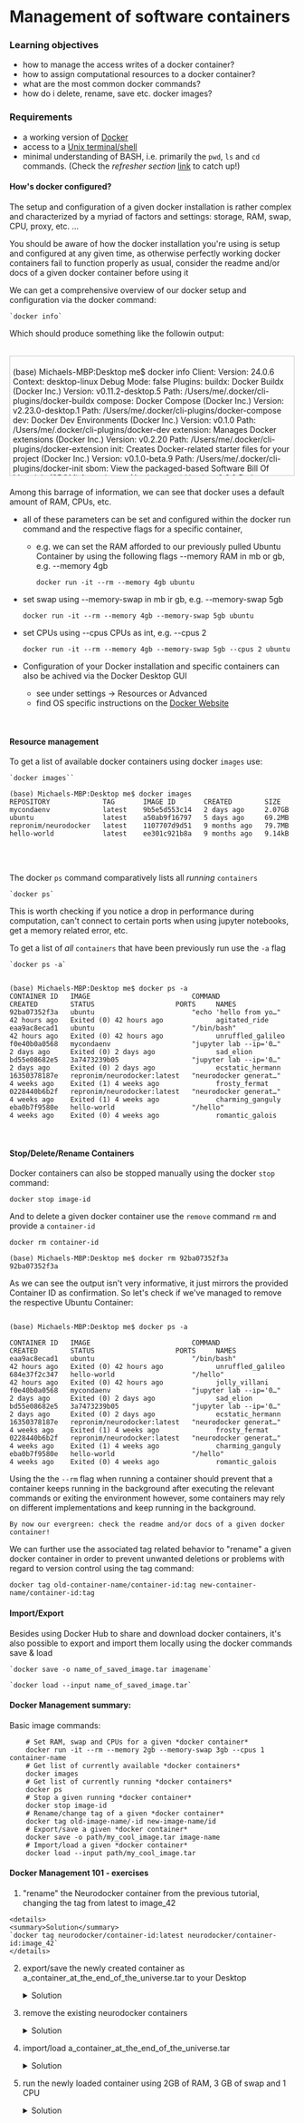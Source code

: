 # Management of software containers

### Learning objectives

- how to manage the access writes of a docker container?
- how to assign computational resources to a docker container?
- what are the most common docker commands?
- how do i delete, rename, save etc. docker images?

### Requirements
- a working version of [Docker](https://docs.docker.com/get-docker/)
- access to a [Unix terminal/shell](https://en.wikipedia.org/wiki/Unix_shell)
- minimal understanding of BASH, i.e. primarily the `pwd`, `ls`  and `cd` commands. (Check the _refresher section_ [link](link) to catch up!)


#### How's docker configured?

The setup and configuration of a given docker installation is rather complex and characterized by a myriad of factors and settings: storage, RAM, swap, CPU, proxy, etc. ...
    
You should be aware of how the docker installation you're using is setup and configured at any given time, as otherwise perfectly working docker containers fail to function properly
as usual, consider the readme and/or docs of a given docker container before using it

We can get a comprehensive overview of our docker setup and configuration via the docker command:

    `docker info`

Which should produce something like the followin output:

<br>

<div style="overflow-y: scroll; height: 200px; border: 1px solid #cccccc; padding: 5px; margin-bottom: 20px;">
    <p>
    (base) Michaels-MBP:Desktop me$ docker info
    Client:
    Version:    24.0.6
    Context:    desktop-linux
    Debug Mode: false
    Plugins:
      buildx: Docker Buildx (Docker Inc.)
        Version:  v0.11.2-desktop.5
        Path:     /Users/me/.docker/cli-plugins/docker-buildx
      compose: Docker Compose (Docker Inc.)
        Version:  v2.23.0-desktop.1
        Path:     /Users/me/.docker/cli-plugins/docker-compose
      dev: Docker Dev Environments (Docker Inc.)
        Version:  v0.1.0
        Path:     /Users/me/.docker/cli-plugins/docker-dev
      extension: Manages Docker extensions (Docker Inc.)
        Version:  v0.2.20
        Path:     /Users/me/.docker/cli-plugins/docker-extension
      init: Creates Docker-related starter files for your project (Docker Inc.)
        Version:  v0.1.0-beta.9
        Path:     /Users/me/.docker/cli-plugins/docker-init
      sbom: View the packaged-based Software Bill Of Materials (SBOM) for an image (Anchore Inc.)
        Version:  0.6.0
        Path:     /Users/me/.docker/cli-plugins/docker-sbom
      scan: Docker Scan (Docker Inc.)
        Version:  v0.26.0
        Path:     /Users/me/.docker/cli-plugins/docker-scan
      scout: Docker Scout (Docker Inc.)
        Version:  v1.0.9
        Path:     /Users/me/.docker/cli-plugins/docker-scout

    Server:
    Containers: 14
      Running: 0
      Paused: 0
      Stopped: 14
    Images: 9
    Server Version: 24.0.6
    Storage Driver: overlay2
      Backing Filesystem: extfs
      Supports d_type: true
      Using metacopy: false
      Native Overlay Diff: true
      userxattr: false
    Logging Driver: json-file
    Cgroup Driver: cgroupfs
    Cgroup Version: 2
    Plugins:
      Volume: local
      Network: bridge host ipvlan macvlan null overlay
      Log: awslogs fluentd gcplogs gelf journald json-file local logentries splunk syslog
    Swarm: inactive
    Runtimes: io.containerd.runc.v2 runc
    Default Runtime: runc
    Init Binary: docker-init
    containerd version: 8165feabfdfe38c65b599c4993d227328c231fca
    runc version: v1.1.8-0-g82f18fe
    init version: de40ad0
    Security Options:
      seccomp
      Profile: unconfined
      cgroupns
    Kernel Version: 6.4.16-linuxkit
    Operating System: Docker Desktop
    OSType: linux
    Architecture: aarch64
    CPUs: 10
    Total Memory: 7.661GiB
    Name: linuxkit-9a0b4d61aa6b
    ID: 601c4efb-57ee-48fc-a551-5f501a24c3cf
    Docker Root Dir: /var/lib/docker
    Debug Mode: false
    HTTP Proxy: http.docker.internal:3128
    HTTPS Proxy: http.docker.internal:3128
    No Proxy: hubproxy.docker.internal
    Experimental: false
    Insecure Registries:
      hubproxy.docker.internal:5555
      127.0.0.0/8
    Live Restore Enabled: false

  WARNING: daemon is not using the default seccomp profile </p>
</div>

Among this barrage of information, we can see that docker uses a default amount of RAM, CPUs, etc.

- all of these parameters can be set and configured within the docker run command and the respective flags for a specific container,
  - e.g. we can set the RAM  afforded to our previously pulled Ubuntu Container by using the following flags --memory RAM in mb or gb, e.g. --memory 4gb

      `docker run -it --rm --memory 4gb ubuntu`

- set swap using --memory-swap in mb ir gb, e.g. --memory-swap 5gb

    `docker run -it --rm --memory 4gb --memory-swap 5gb ubuntu`

- set CPUs using --cpus CPUs as int, e.g. --cpus 2

    `docker run -it --rm --memory 4gb --memory-swap 5gb --cpus 2 ubuntu`

- Configuration of your Docker installation and specific containers can also be achived via the Docker Desktop GUI
    - see under settings ->  Resources or Advanced
    - find OS specific instructions on the [Docker Website](https://docs.docker.com/desktop/settings/mac/)

<br>

#### Resource management

To get a list of available docker containers using docker `images` use:

    `docker images``

```
(base) Michaels-MBP:Desktop me$ docker images
REPOSITORY             TAG       IMAGE ID       CREATED        SIZE
mycondaenv             latest    9b5e5d553c14   2 days ago     2.07GB
ubuntu                 latest    a50ab9f16797   5 days ago     69.2MB
repronim/neurodocker   latest    1107707d9d51   9 months ago   79.7MB
hello-world            latest    ee301c921b8a   9 months ago   9.14kB
```
<br>
<br>

The docker `ps` command comparatively lists all _running_ `containers`

    `docker ps`

This is worth checking if you notice a drop in performance during computation, can't connect to certain ports when using jupyter notebooks, get a memory related error, etc.

To get a list of _all_ `containers` that have been previously run use the `-a` flag

    `docker ps -a`

```

(base) Michaels-MBP:Desktop me$ docker ps -a
CONTAINER ID   IMAGE                         COMMAND                  CREATED        STATUS                    PORTS     NAMES
92ba07352f3a   ubuntu                        "echo 'hello from yo…"   42 hours ago   Exited (0) 42 hours ago             agitated_ride
eaa9ac8ecad1   ubuntu                        "/bin/bash"              42 hours ago   Exited (0) 42 hours ago             unruffled_galileo
f0e40b0a0568   mycondaenv                    "jupyter lab --ip='0…"   2 days ago     Exited (0) 2 days ago               sad_elion
bd55e08682e5   3a7473239b05                  "jupyter lab --ip='0…"   2 days ago     Exited (0) 2 days ago               ecstatic_hermann
16350378187e   repronim/neurodocker:latest   "neurodocker generat…"   4 weeks ago    Exited (1) 4 weeks ago              frosty_fermat
0228440b6b2f   repronim/neurodocker:latest   "neurodocker generat…"   4 weeks ago    Exited (1) 4 weeks ago              charming_ganguly
eba0b7f9580e   hello-world                   "/hello"                 4 weeks ago    Exited (0) 4 weeks ago              romantic_galois

```

<br>

#### Stop/Delete/Rename Containers

Docker containers can also be stopped manually using the docker `stop` command:

`docker stop image-id`

And to delete a given docker container use the `remove` command `rm` and provide a `container-id`

`docker rm container-id`

```
(base) Michaels-MBP:Desktop me$ docker rm 92ba07352f3a
92ba07352f3a

```

As we can see the output isn't very informative, it just mirrors the provided Container ID as confirmation. So let's check if we've managed to remove the respective Ubuntu Container:

```

(base) Michaels-MBP:Desktop me$ docker ps -a

CONTAINER ID   IMAGE                         COMMAND                  CREATED        STATUS                    PORTS     NAMES
eaa9ac8ecad1   ubuntu                        "/bin/bash"              42 hours ago   Exited (0) 42 hours ago             unruffled_galileo
684e37f2c347   hello-world                   "/hello"                 42 hours ago   Exited (0) 42 hours ago             jolly_villani
f0e40b0a0568   mycondaenv                    "jupyter lab --ip='0…"   2 days ago     Exited (0) 2 days ago               sad_elion
bd55e08682e5   3a7473239b05                  "jupyter lab --ip='0…"   2 days ago     Exited (0) 2 days ago               ecstatic_hermann
16350378187e   repronim/neurodocker:latest   "neurodocker generat…"   4 weeks ago    Exited (1) 4 weeks ago              frosty_fermat
0228440b6b2f   repronim/neurodocker:latest   "neurodocker generat…"   4 weeks ago    Exited (1) 4 weeks ago              charming_ganguly
eba0b7f9580e   hello-world                   "/hello"                 4 weeks ago    Exited (0) 4 weeks ago              romantic_galois

```


Using the the `--rm` flag when running a container should prevent that a container keeps running in the background after executing the relevant commands or exiting the environment however, some containers may rely on different implementations and keep running in the background.

`By now our evergreen: check the readme and/or docs of a given docker container!`

We can further use the associated tag related behavior to "rename" a given docker container in order to prevent unwanted deletions or problems with regard to version control using the tag command:

`docker tag old-container-name/container-id:tag new-container-name/container-id:tag`



#### Import/Export

Besides using Docker Hub to share and download docker containers, it's also possible to export and import them locally using the docker commands save & load

    `docker save -o name_of_saved_image.tar imagename`

    `docker load --input name_of_saved_image.tar`



#### Docker Management summary: 

Basic image commands:

```
    # Set RAM, swap and CPUs for a given *docker container*
    docker run -it --rm --memory 2gb --memory-swap 3gb --cpus 1 container-name
    # Get list of currently available *docker containers*
    docker images
    # Get list of currently running *docker containers*
    docker ps
    # Stop a given running *docker container*
    docker stop image-id
    # Rename/change tag of a given *docker container*
    docker tag old-image-name/-id new-image-name/id
    # Export/save a given *docker container*
    docker save -o path/my_cool_image.tar image-name
    # Import/load a given *docker container*
    docker load --input path/my_cool_image.tar
```

#### Docker Management 101 - exercises

   1. "rename" the Neurodocker container from the previous tutorial, changing the tag from latest to image_42

    <details>
    <summary>Solution</summary>
    `docker tag neurodocker/container-id:latest neurodocker/container-id:image_42`
    </details>

   2. export/save the newly created container as a_container_at_the_end_of_the_universe.tar to your Desktop
    <details>
    <summary>Solution</summary>
    `docker save -o a_container_at_the_end_of_the_universe.tar neurodocker`
    </details>

   3. remove the existing neurodocker containers
    <details>
    <summary>Solution</summary>
    `docker rm container-id`
    </details>

   4. import/load a_container_at_the_end_of_the_universe.tar
    <details>
    <summary>Solution</summary>
    `docker load --input a_container_at_the_end_of_the_universe.tar`
    </details>

   5. run the newly loaded container using 2GB of RAM, 3 GB of swap and 1 CPU
    <details>
    <summary>Solution</summary>
    `docker run -it --rm --memory 2gb --memory-swap 3gb --cpus 1 a_container_at_the_end_of_the_universe`
    </details>


